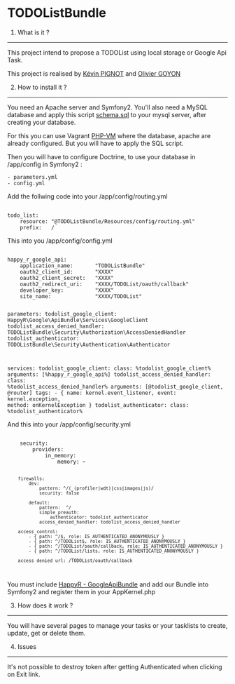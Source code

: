 TODOListBundle
==============

1. What is it ?
---------------

This project intend to propose a TODOList using local storage or Google Api Task.

This project is realised by [Kévin PIGNOT](https://github.com/Cartman117) and [Olivier GOYON](https://github.com/ss-bb)

2. How to install it ?
----------------------

You need an Apache server and Symfony2. You'll also need a MySQL database and apply this script [schema.sql](https://github.com/Cartman117/TODOListBundle/blob/master/schema.sql)
to your mysql server, after creating your database.

For this you can use Vagrant [PHP-VM](https://github.com/willdurand-edu/php-vm) where the database, apache are already configured. But you will have to apply the SQL script.

Then you will have to configure Doctrine, to use your database in /app/config in Symfony2 :

    - parameters.yml
    - config.yml

Add the follwing code into your /app/config/routing.yml

<code>
todo_list:
    resource: "@TODOListBundle/Resources/config/routing.yml"
    prefix:   /
</code>

This into you /app/config/config.yml

<code>
happy_r_google_api:
    application_name:       "TODOListBundle"
    oauth2_client_id:       "XXXX"
    oauth2_client_secret:   "XXXX"
    oauth2_redirect_uri:    "XXXX/TODOList/oauth/callback"
    developer_key:          "XXXX"
    site_name:              "XXXX/TODOList"

parameters:
    todolist_google_client:         HappyR\Google\ApiBundle\Services\GoogleClient
    todolist_access_denied_handler: TODOListBundle\Security\Authorization\AccessDeniedHandler
    todolist_authenticator:         TODOListBundle\Security\Authentication\Authenticator

services:
    todolist_google_client:
        class:      %todolist_google_client%
        arguments:  [%happy_r_google_api%]
    todolist_access_denied_handler:
        class:      %todolist_access_denied_handler%
        arguments:  [@todolist_google_client, @router]
        tags:
            - { name: kernel.event_listener, event: kernel.exception, method: onKernelException }
    todolist_authenticator:
        class:      %todolist_authenticator%
</code>

And this into your /app/config/security.yml

<code>
    security:
        providers:
            in_memory:
                memory: ~
    
        firewalls:
            dev:
                pattern: ^/(_(profiler|wdt)|css|images|js)/
                security: false
    
            default:
                pattern:  ^/
                simple_preauth:
                    authenticator: todolist_authenticator
                access_denied_handler: todolist_access_denied_handler
    
        access_control:
            - { path: ^/$, role: IS_AUTHENTICATED_ANONYMOUSLY }
            - { path: ^/TODOList$, role: IS_AUTHENTICATED_ANONYMOUSLY }
            - { path: ^/TODOList/oauth/callback, role: IS_AUTHENTICATED_ANONYMOUSLY }
            - { path: ^/TODOList/lists, role: IS_AUTHENTICATED_ANONYMOUSLY }
    
        access_denied_url: /TODOList/oauth/callback
</code>

You must include [HappyR - GoogleApiBundle](https://github.com/HappyR/GoogleApiBundle) and add our Bundle into Symfony2 and register them in your AppKernel.php

3. How does it work ?
---------------------

You will have several pages to manage your tasks or your tasklists to create, update, get or delete them.

4. Issues
---------

It's not possible to destroy token after getting Authenticated when clicking on Exit link.
